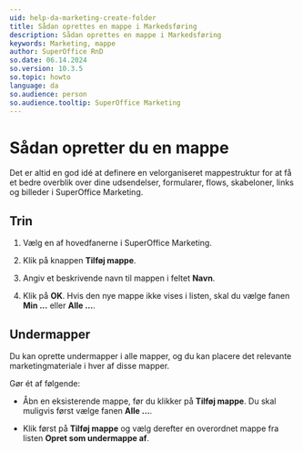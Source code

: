 ```yaml
---
uid: help-da-marketing-create-folder
title: Sådan oprettes en mappe i Markedsføring
description: Sådan oprettes en mappe i Markedsføring
keywords: Marketing, mappe
author: SuperOffice RnD
so.date: 06.14.2024
so.version: 10.3.5
so.topic: howto
language: da
so.audience: person
so.audience.tooltip: SuperOffice Marketing
---
```


# Sådan opretter du en mappe

Det er altid en god idé at definere en velorganiseret mappestruktur for at få et bedre overblik over dine udsendelser, formularer, flows, skabeloner, links og billeder i SuperOffice Marketing.

## Trin

1. Vælg en af hovedfanerne i SuperOffice Marketing.

2. Klik på knappen **Tilføj mappe**.

3. Angiv et beskrivende navn til mappen i feltet **Navn**.

4. Klik på **OK**. Hvis den nye mappe ikke vises i listen, skal du vælge fanen **Min ...** eller **Alle ...**.

## Undermapper

Du kan oprette undermapper i alle mapper, og du kan placere det relevante marketingmateriale i hver af disse mapper.

Gør ét af følgende:

* Åbn en eksisterende mappe, før du klikker på **Tilføj mappe**. Du skal muligvis først vælge fanen **Alle ...**.

* Klik først på **Tilføj mappe** og vælg derefter en overordnet mappe fra listen **Opret som undermappe af**.

<!-- Referenced images -->
